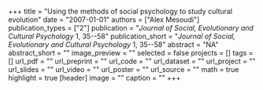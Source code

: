 +++
title = "Using the methods of social psychology to study cultural evolution"
date = "2007-01-01"
authors = ["Alex Mesoudi"]
publication_types = ["2"]
publication = "_Journal of Social, Evolutionary and Cultural Psychology_ 1, 35--58"
publication_short = "_Journal of Social, Evolutionary and Cultural Psychology_ 1, 35--58"
abstract = "NA"
abstract_short = ""
image_preview = ""
selected = false
projects = []
tags = []
url_pdf = ""
url_preprint = ""
url_code = ""
url_dataset = ""
url_project = ""
url_slides = ""
url_video = ""
url_poster = ""
url_source = ""
math = true
highlight = true
[header]
image = ""
caption = ""
+++

